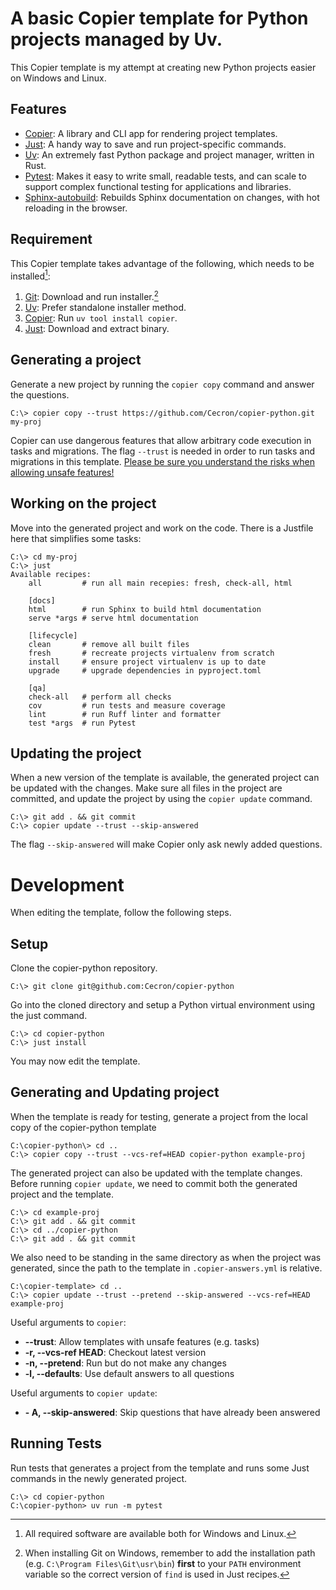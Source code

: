 # A basic Copier template for Python projects managed by Uv.

This Copier template is my attempt at creating new Python projects easier on Windows and Linux.

## Features
  * [Copier](https://copier.readthedocs.io/): A library and CLI app for rendering project templates.
  * [Just](https://github.com/casey/just): A handy way to save and run project-specific commands.
  * [Uv](https://docs.astral.sh/uv/): An extremely fast Python package and project manager, written in Rust.
  * [Pytest](https://docs.pytest.org/en/stable/): Makes it easy to write small, readable tests, and can scale to support complex functional testing for applications and libraries.
  * [Sphinx-autobuild](https://github.com/sphinx-doc/sphinx-autobuild): Rebuilds Sphinx documentation on changes, with hot reloading in the browser.

## Requirement
This Copier template takes advantage of the following, which needs to be installed[^1]:
1. [Git](https://git-scm.com/downloads/): Download and run installer.[^2]
2. [Uv](https://docs.astral.sh/uv/getting-started/installation/): Prefer standalone installer method.
3. [Copier](https://github.com/copier-org/copier/): Run `uv tool install copier`.
4. [Just](https://github.com/casey/just/releases): Download and extract binary.

[^1]: All required software are available both for Windows and Linux.

[^2]: When installing Git on Windows, remember to add the installation path (e.g. `C:\Program Files\Git\usr\bin`) **first** to your `PATH` environment variable so the correct version of `find` is used in Just recipes.

## Generating a project

Generate a new project by running the `copier copy` command and answer the questions.

``` shell
C:\> copier copy --trust https://github.com/Cecron/copier-python.git my-proj
```

Copier can use dangerous features that allow arbitrary code execution in tasks and migrations. The flag `--trust` is needed in order to run tasks and migrations in this template.
[Please be sure you understand the risks when allowing unsafe features!](https://copier.readthedocs.io/en/stable/configuring/#unsafe)

## Working on the project
Move into the generated project and work on the code. There is a Justfile here that simplifies some tasks:

``` shell
C:\> cd my-proj
C:\> just
Available recipes:
    all         # run all main recepies: fresh, check-all, html

    [docs]
    html        # run Sphinx to build html documentation
    serve *args # serve html documentation

    [lifecycle]
    clean       # remove all built files
    fresh       # recreate projects virtualenv from scratch
    install     # ensure project virtualenv is up to date
    upgrade     # upgrade dependencies in pyproject.toml

    [qa]
    check-all   # perform all checks
    cov         # run tests and measure coverage
    lint        # run Ruff linter and formatter
    test *args  # run Pytest
```

## Updating the project
When a new version of the template is available, the generated project can be updated with the changes.
Make sure all files in the project are committed, and update the project by using the `copier update` command.

``` shell
C:\> git add . && git commit
C:\> copier update --trust --skip-answered
```

The flag `--skip-answered` will make Copier only ask newly added questions.

# Development
When editing the template, follow the following steps.

## Setup
Clone the copier-python repository.
``` shell
C:\> git clone git@github.com:Cecron/copier-python
```

Go into the cloned directory and setup a Python virtual environment using the just command.
``` shell
C:\> cd copier-python
C:\> just install
```

You may now edit the template.


## Generating and Updating project
When the template is ready for testing, generate a project from the local copy of the copier-python template
``` shell
C:\copier-python\> cd ..
C:\> copier copy --trust --vcs-ref=HEAD copier-python example-proj
```

The generated project can also be updated with the template changes.
Before running `copier update`, we need to commit both the generated project and the template.
``` shell
C:\> cd example-proj
C:\> git add . && git commit
C:\> cd ../copier-python
C:\> git add . && git commit
```

We also need to be standing in the same directory as when the project was generated, since the path to the template in `.copier-answers.yml` is relative.

``` shell
C:\copier-template> cd ..
C:\> copier update --trust --pretend --skip-answered --vcs-ref=HEAD example-proj
```

Useful arguments to `copier`:
* **--trust**: Allow templates with unsafe features (e.g. tasks)
* **-r, --vcs-ref HEAD**: Checkout latest version
* **-n, --pretend**: Run but do not make any changes
* **-l, --defaults**: Use default answers to all questions

Useful arguments to `copier update`:
* **- A, --skip-answered**: Skip questions that have already been answered

## Running Tests
Run tests that generates a project from the template and runs some Just commands in the newly generated project.

``` shell
C:\> cd copier-python
C:\copier-python> uv run -m pytest
```
